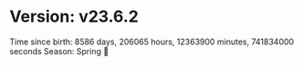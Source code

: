 # Version: v23.6.2
Time since birth: 8586 days, 206065 hours, 12363900 minutes, 741834000 seconds
Season: Spring 🌸
